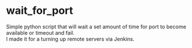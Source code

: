 # wait_for_port
Simple python script that will wait a set amount of time for port to become available or timeout and fail.  
I made it for a turning up remote servers via Jenkins.
